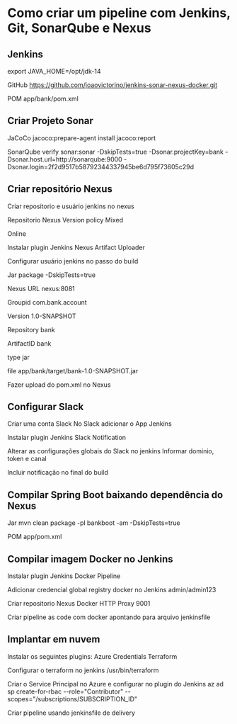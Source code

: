 # Como criar um pipeline com Jenkins, Git, SonarQube e Nexus

## Jenkins
export JAVA_HOME=/opt/jdk-14

GitHub
https://github.com/joaovictorino/jenkins-sonar-nexus-docker.git

POM
app/bank/pom.xml

## Criar Projeto Sonar
JaCoCo
jacoco:prepare-agent install jacoco:report

SonarQube
verify sonar:sonar -DskipTests=true -Dsonar.projectKey=bank -Dsonar.host.url=http://sonarqube:9000 -Dsonar.login=2f2d9517b58792344337945be6d795f73605c29d

## Criar repositório Nexus
Criar repositorio e usuário jenkins no nexus

Repositorio Nexus
Version policy
Mixed

Online

Instalar plugin Jenkins
Nexus Artifact Uploader

Configurar usuário jenkins no passo do build

Jar
package -DskipTests=true

Nexus
URL
nexus:8081

Groupid
com.bank.account

Version
1.0-SNAPSHOT

Repository
bank

ArtifactID
bank

type
jar

file 
app/bank/target/bank-1.0-SNAPSHOT.jar

Fazer upload do pom.xml no Nexus

## Configurar Slack
Criar uma conta Slack
No Slack adicionar o App Jenkins

Instalar plugin Jenkins
Slack Notification

Alterar as configurações globais do Slack no jenkins
Informar dominio, token e canal

Incluir notificação no final do build

## Compilar Spring Boot baixando dependência do Nexus
Jar
mvn clean package -pl bankboot -am -DskipTests=true

POM
app/pom.xml

## Compilar imagem Docker no Jenkins
Instalar plugin Jenkins
Docker Pipeline

Adicionar credencial global registry docker no Jenkins
admin/admin123

Criar repositorio Nexus Docker
HTTP Proxy 9001

Criar pipeline as code com docker apontando para arquivo jenkinsfile

## Implantar em nuvem
Instalar os seguintes plugins:
Azure Credentials
Terraform

Configurar o terraform no jenkins 
/usr/bin/terraform

Criar o Service Principal no Azure e configurar no plugin do Jenkins
az ad sp create-for-rbac --role="Contributor" --scopes="/subscriptions/SUBSCRIPTION_ID"

Criar pipeline usando jenkinsfile de delivery